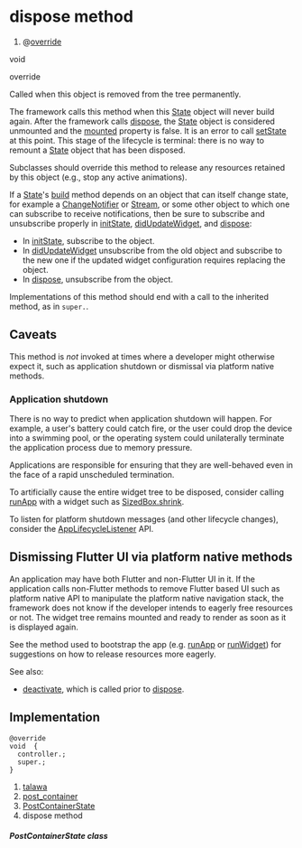 
<div>

# dispose method

</div>


<div>

1.  @[override](https://api.flutter.dev/flutter/dart-core/override-constant.html)

</div>

void 


override




Called when this object is removed from the tree permanently.

The framework calls this method when this
[State](https://api.flutter.dev/flutter/widgets/State-class.html) object
will never build again. After the framework calls
[dispose](../../widgets_post_container/PostContainerState/dispose.md),
the [State](https://api.flutter.dev/flutter/widgets/State-class.html)
object is considered unmounted and the
[mounted](https://api.flutter.dev/flutter/widgets/State/mounted.html)
property is false. It is an error to call
[setState](https://api.flutter.dev/flutter/widgets/State/setState.html)
at this point. This stage of the lifecycle is terminal: there is no way
to remount a
[State](https://api.flutter.dev/flutter/widgets/State-class.html) object
that has been disposed.

Subclasses should override this method to release any resources retained
by this object (e.g., stop any active animations).

If a
[State](https://api.flutter.dev/flutter/widgets/State-class.html)\'s
[build](../../widgets_post_container/PostContainerState/build.md)
method depends on an object that can itself change state, for example a
[ChangeNotifier](https://api.flutter.dev/flutter/foundation/ChangeNotifier-class.html)
or
[Stream](https://api.flutter.dev/flutter/dart-core/Stream-class.html),
or some other object to which one can subscribe to receive
notifications, then be sure to subscribe and unsubscribe properly in
[initState](../../widgets_post_container/PostContainerState/initState.md),
[didUpdateWidget](https://api.flutter.dev/flutter/widgets/State/didUpdateWidget.html),
and
[dispose](../../widgets_post_container/PostContainerState/dispose.md):

-   In
    [initState](../../widgets_post_container/PostContainerState/initState.md),
    subscribe to the object.
-   In
    [didUpdateWidget](https://api.flutter.dev/flutter/widgets/State/didUpdateWidget.html)
    unsubscribe from the old object and subscribe to the new one if the
    updated widget configuration requires replacing the object.
-   In
    [dispose](../../widgets_post_container/PostContainerState/dispose.md),
    unsubscribe from the object.

Implementations of this method should end with a call to the inherited
method, as in `super.`.

## Caveats

This method is *not* invoked at times where a developer might otherwise
expect it, such as application shutdown or dismissal via platform native
methods.

### Application shutdown

There is no way to predict when application shutdown will happen. For
example, a user\'s battery could catch fire, or the user could drop the
device into a swimming pool, or the operating system could unilaterally
terminate the application process due to memory pressure.

Applications are responsible for ensuring that they are well-behaved
even in the face of a rapid unscheduled termination.

To artificially cause the entire widget tree to be disposed, consider
calling [runApp](https://api.flutter.dev/flutter/widgets/runApp.html)
with a widget such as
[SizedBox.shrink](https://api.flutter.dev/flutter/widgets/SizedBox/SizedBox.shrink.html).

To listen for platform shutdown messages (and other lifecycle changes),
consider the
[AppLifecycleListener](https://api.flutter.dev/flutter/widgets/AppLifecycleListener-class.html)
API.

## Dismissing Flutter UI via platform native methods

An application may have both Flutter and non-Flutter UI in it. If the
application calls non-Flutter methods to remove Flutter based UI such as
platform native API to manipulate the platform native navigation stack,
the framework does not know if the developer intends to eagerly free
resources or not. The widget tree remains mounted and ready to render as
soon as it is displayed again.

See the method used to bootstrap the app (e.g.
[runApp](https://api.flutter.dev/flutter/widgets/runApp.md) or
[runWidget](https://api.flutter.dev/flutter/widgets/runWidget.html)) for
suggestions on how to release resources more eagerly.

See also:

-   [deactivate](https://api.flutter.dev/flutter/widgets/State/deactivate.html),
    which is called prior to
    [dispose](../../widgets_post_container/PostContainerState/dispose.md).



## Implementation

``` language-dart
@override
void  {
  controller.;
  super.;
}
```







1.  [talawa](../../index.md)
2.  [post_container](../../widgets_post_container/)
3.  [PostContainerState](../../widgets_post_container/PostContainerState-class.md)
4.  dispose method

##### PostContainerState class







